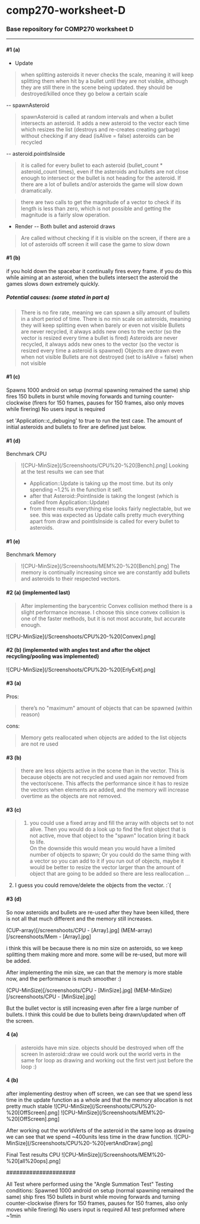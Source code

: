 # comp270-worksheet-D
### Base repository for COMP270 worksheet D
---  

#### #1 (a) 
- Update 
> when splitting asteroids it never checks the scale, meaning it will keep splitting them when hit by a bullet until they are not visible, although they are still there in the scene being updated. they should be destroyed/killed once they go below a certain scale

-- spawnAsteroid
> spawnAsteroid is called at random intervals and when a bullet intersects an asteroid. It adds a new asteroid to the vector each time which resizes the list (destroys and re-creates creating garbage) without checking if any dead (isAlive = false) asteroids can be recycled 

-- asteroid.pointIsInside
> it is called for every bullet to each asteroid (bullet_count * asteroid_count times), even if the asteroids and bullets are not close enough to intersect or the bullet is not heading for the asteroid. If there are a lot of bullets and/or asteroids the game will slow down dramatically.

> there are two calls to get the magnitude of a vector to check if its length is less than zero, which is not possible and getting the magnitude is a fairly slow operation. 

- Render
-- Both bullet and asteroid draws 
> Are called without checking if it is visible on the screen, if there are a lot of asteroids off screen it will case the game to slow down

#### #1 (b)
if you hold down the spacebar it continually fires every frame. if you do this while aiming at an asteroid, when the bullets intersect the asteroid the games slows down extremely quickly.
##### Potential causes: (some stated in part a)
> There is no fire rate, meaning we can spawn a silly amount of bullets in a short period of time.
> There is no min scale on asteroids, meaning they will keep splitting even when barely or even not visible
> Bullets are never recycled, it always adds new ones to the vector (so the vector is resized every time a bullet is fired)
> Asteroids are never recycled, it always adds new ones to the vector (so the vector is resized every time a asteroid is spawned)
> Objects are drawn even when not visible
> Bullets are not destroyed (set to isAlive = false) when not visible

#### #1 (c)

Spawns 1000 android on setup (normal spawning remained the same)
ship fires 150 bullets in burst while moving forwards and turning counter-clockwise (firers for 150 frames, pauses for 150 frames, also only moves while firering)
No users input is required

set 'Application::c_debuging' to true to run the test case.
The amount of initial asteroids and bullets to firer are defined just below.

#### #1 (d)
Benchmark CPU
> ![CPU-MinSize](/Screenshoots/CPU%20-%20[Bench].png]
> Looking at the test results we can see that  
> - Application::Update is taking up the most time. but its only spending ~1.2% in the function it self.
> - after that Asteroid::PointInside is taking the longest (which is called from Application::Update)
> - from there results everything else looks fairly neglectable, but we see.
> this was expected as Update calls pretty much everything apart from draw and pointIsInside is called for every bullet to asteroids.

#### #1 (e)
Benchmark Memory
> ![CPU-MinSize](/Screenshoots/MEM%20-%20[Bench].png]
> The memory is continually increasing since we are constantly add bullets and asteroids to their respected vectors.


#### #2 (a) (implemented last)
> After implementing the barycentric Convex collision method there is a slight performance increase. I choose this since convex collision is one of the faster methods, but it is not most accurate, but accurate enough.

![CPU-MinSize](/Screenshoots/CPU%20-%20[Convex].png]


#### #2 (b) (implemented with angles test and after the object recycling/pooling was implemented)

![CPU-MinSize](/Screenshoots/CPU%20-%20[ErlyExit].png]


#### #3 (a)
Pros:
> there’s no "maximum" amount of objects that can be spawned (within reason)
>

cons:
> Memory gets reallocated when objects are added to the list
> objects are not re used
> 

#### #3 (b)
> there are less objects active in the scene than in the vector. This is because objects are not recycled and used again nor removed from the vector/scene. This affects the performance since it has to resize the vectors when elements are added, and the memory will increase overtime as the objects are not removed.

#### #3 (c)
> 1. you could use a fixed array and fill the array with objects set to not alive. Then you would do a look up to find the first object that is not active, move that object to the "spawn" location bring it back to life.  
On the downside this would mean you would have a limited number of objects to spawn;
Or you could do the same thing with a vector so you can add to it if you run out of objects, maybe it would be better to resize the vector larger than the amount of object that are going to be added so there are less reallocation
...  
  
2. I guess you could remove/delete the objects from the vector. :`(

#### #3 (d)
So now asteroids and bullets are re-used after they have been killed, there is not all that much different and the memory still increases.

(CUP-array)[/screenshoots/CPU - [Array].jpg]
(MEM-array)[/screenshoots/Mem - [Array].jpg]

i think this will be because there is no min size on asteroids, so we keep splitting them making more and more. some will be re-used, but more will be added.

After implementing the min size, we can that the memory is more stable now, and the performance is much smoother :)

(CPU-MinSize)[/screenshoots/CPU - [MinSize].jpg]
(MEM-MinSize)[/screenshoots/CPU - [MinSize].jpg]

But the bullet vector is still increasing even after fire a large number of bullets. I think this could be due to bullets being drawn/updated when off the screen.

#### 4 (a)
> asteroids have min size.
> objects should be destroyed when off the screen
> In asteroid::draw we could work out the world verts in the same for loop as drawing and working out the first vert just before the loop :)

#### 4 (b)
after implementing destroy when off screen, we can see that we spend less time in the update function as a whole and that the memory allocation is not pretty much stable
![CPU-MinSize](/Screenshoots/CPU%20-%20[OffScreen].png]
![CPU-MinSize](/Screenshoots/MEM%20-%20[OffScreen].png]

After working out the worldVerts of the asteroid in the same loop as drawing we can see that we spend ~400units less time in the draw function. 
![CPU-MinSize](/Screenshoots/CPU%20-%20[vertAndDraw].png]


Final Test results
CPU
![CPU-MinSize](/Screenshoots/MEM%20-%20[all%20ops].png]

#####################

All Test where performed using the "Angle Summation Test"
Testing conditions:
Spawned 1000 android on setup (normal spawning remained the same)
ship fires 150 bullets in burst while moving forwards and turning counter-clockwise (firers for 150 frames, pauses for 150 frames, also only moves while firering)
No users input is required
All test preformed where ~1min





